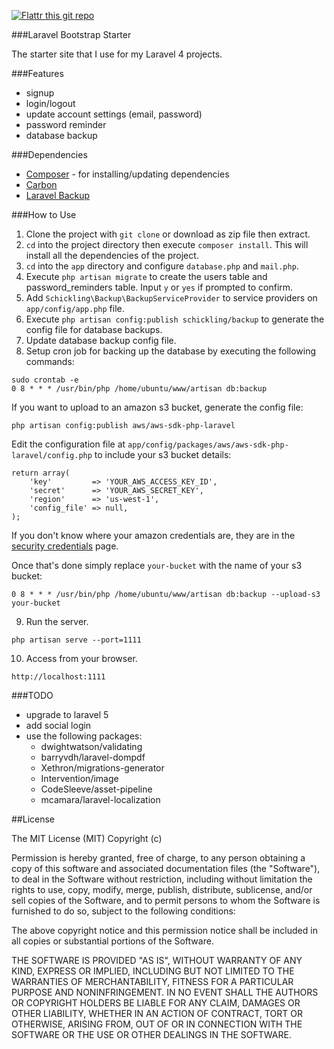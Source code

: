 [![Flattr this git repo](http://api.flattr.com/button/flattr-badge-large.png)](https://flattr.com/submit/auto?user_id=wernancheta&url=https://github.com/anchetaWern/laravel-bootstrap-starter&title=laravel-bootstrap-starter&language=php&tags=github&category=software)

###Laravel Bootstrap Starter

The starter site that I use for my Laravel 4 projects. 

###Features

- signup
- login/logout
- update account settings (email, password)
- password reminder
- database backup

###Dependencies

- [Composer](https://getcomposer.org/) - for installing/updating dependencies
- [Carbon](https://github.com/briannesbitt/Carbon)
- [Laravel Backup](https://github.com/schickling/laravel-backup)


###How to Use

1. Clone the project with `git clone` or download as zip file then extract.
2. `cd` into the project directory then execute `composer install`. This will install all the dependencies
of the project.
3. `cd` into the `app` directory and configure `database.php` and `mail.php`.
4. Execute `php artisan migrate` to create the users table and password_reminders table. Input `y` or `yes` if prompted to confirm.
5. Add `Schickling\Backup\BackupServiceProvider` to service providers on `app/config/app.php` file.
6. Execute `php artisan config:publish schickling/backup` to generate the config file for database backups. 
7. Update database backup config file.
8. Setup cron job for backing up the database by executing the following commands:

```
sudo crontab -e
0 8 * * * /usr/bin/php /home/ubuntu/www/artisan db:backup
```

If you want to upload to an amazon s3 bucket, generate the config file:

```
php artisan config:publish aws/aws-sdk-php-laravel
```

Edit the configuration file at `app/config/packages/aws/aws-sdk-php-laravel/config.php` to include your s3 bucket details:

```
return array(
    'key'         => 'YOUR_AWS_ACCESS_KEY_ID',
    'secret'      => 'YOUR_AWS_SECRET_KEY',
    'region'      => 'us-west-1',
    'config_file' => null,
);
```

If you don't know where your amazon credentials are, they are in the [security credentials](https://console.aws.amazon.com/iam/home?#security_credential) page.

Once that's done simply replace `your-bucket` with the name of your s3 bucket:

```
0 8 * * * /usr/bin/php /home/ubuntu/www/artisan db:backup --upload-s3 your-bucket
```

9. Run the server.

```
php artisan serve --port=1111
```

10. Access from your browser.

```
http://localhost:1111
```

###TODO

- upgrade to laravel 5
- add social login
- use the following packages:
  - dwightwatson/validating
  - barryvdh/laravel-dompdf
  - Xethron/migrations-generator
  - Intervention/image
  - CodeSleeve/asset-pipeline
  - mcamara/laravel-localization

##License

The MIT License (MIT) Copyright (c)

Permission is hereby granted, free of charge, to any person obtaining a copy of this software and associated documentation files (the "Software"), to deal in the Software without restriction, including without limitation the rights to use, copy, modify, merge, publish, distribute, sublicense, and/or sell copies of the Software, and to permit persons to whom the Software is furnished to do so, subject to the following conditions:

The above copyright notice and this permission notice shall be included in all copies or substantial portions of the Software.

THE SOFTWARE IS PROVIDED "AS IS", WITHOUT WARRANTY OF ANY KIND, EXPRESS OR IMPLIED, INCLUDING BUT NOT LIMITED TO THE WARRANTIES OF MERCHANTABILITY, FITNESS FOR A PARTICULAR PURPOSE AND NONINFRINGEMENT. IN NO EVENT SHALL THE AUTHORS OR COPYRIGHT HOLDERS BE LIABLE FOR ANY CLAIM, DAMAGES OR OTHER LIABILITY, WHETHER IN AN ACTION OF CONTRACT, TORT OR OTHERWISE, ARISING FROM, OUT OF OR IN CONNECTION WITH THE SOFTWARE OR THE USE OR OTHER DEALINGS IN THE SOFTWARE.
